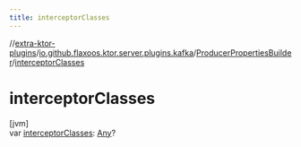 ```yaml
---
title: interceptorClasses
---
```

//[extra-ktor-plugins](../../../index.md)/[io.github.flaxoos.ktor.server.plugins.kafka](../index.md)/[ProducerPropertiesBuilder](index.md)/[interceptorClasses](interceptor-classes.md)



# interceptorClasses



[jvm]\
var [interceptorClasses](interceptor-classes.md): [Any](https://kotlinlang.org/api/latest/jvm/stdlib/kotlin/-any/index.md)?




